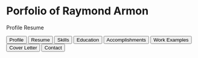# Porfolio of Raymond Armon
Profile
Resume
<div class="tab">
            <button class="tablinks" onclick="openTab(event, 'Home')" id="defaultOpen">Profile</button>
            <button class="tablinks" onclick="openTab(event, 'Resume')">Resume</button>
            <button class="tablinks" onclick="openTab(event, 'Skills')">Skills</button>
            <button class="tablinks" onclick="openTab(event, 'Education')">Education</button>
            <button class="tablinks" onclick="openTab(event, 'Accomplishments')">Accomplishments</button>
            <button class="tablinks" onclick="openRedirect('workexamples.html')">Work Examples</button>
            <button class="tablinks" onclick="openTab(event, 'CoverLetter')">Cover Letter</button>
            <button class="tablinks" onclick="openTab(event, 'Contact')">Contact</button>
        </div>
